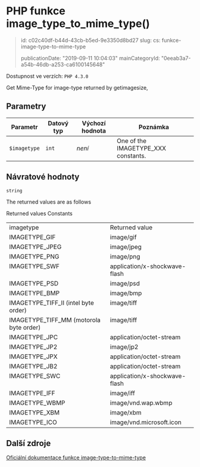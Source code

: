 PHP funkce image_type_to_mime_type()
====================================

> id: c02c40df-b44d-43cb-b5ed-9e3350d8bd27
> slug:
> 	cs: funkce-image-type-to-mime-type
>
> publicationDate: "2019-09-11 10:04:03"
> mainCategoryId: "0eeab3a7-a54b-46db-a253-ca6100145648"

Dostupnost ve verzích: `PHP 4.3.0`

Get Mime-Type for image-type returned by getimagesize,


Parametry
--------------

| Parametr | Datový typ | Výchozí hodnota | Poznámka |
|-----|-----|-----|-----|
| `$imagetype` | `int` | *není* | One of the IMAGETYPE_XXX constants. |


Návratové hodnoty
----------------

`string`

The returned values are as follows
<table>
Returned values Constants
<tr valign="top">
<td>imagetype</td>
<td>Returned value</td>
</tr>
<tr valign="top">
<td>IMAGETYPE_GIF</td>
<td>image/gif</td>
</tr>
<tr valign="top">
<td>IMAGETYPE_JPEG</td>
<td>image/jpeg</td>
</tr>
<tr valign="top">
<td>IMAGETYPE_PNG</td>
<td>image/png</td>
</tr>
<tr valign="top">
<td>IMAGETYPE_SWF</td>
<td>application/x-shockwave-flash</td>
</tr>
<tr valign="top">
<td>IMAGETYPE_PSD</td>
<td>image/psd</td>
</tr>
<tr valign="top">
<td>IMAGETYPE_BMP</td>
<td>image/bmp</td>
</tr>
<tr valign="top">
<td>IMAGETYPE_TIFF_II (intel byte order)</td>
<td>image/tiff</td>
</tr>
<tr valign="top">
<td>
IMAGETYPE_TIFF_MM (motorola byte order)
</td>
<td>image/tiff</td>
</tr>
<tr valign="top">
<td>IMAGETYPE_JPC</td>
<td>application/octet-stream</td>
</tr>
<tr valign="top">
<td>IMAGETYPE_JP2</td>
<td>image/jp2</td>
</tr>
<tr valign="top">
<td>IMAGETYPE_JPX</td>
<td>application/octet-stream</td>
</tr>
<tr valign="top">
<td>IMAGETYPE_JB2</td>
<td>application/octet-stream</td>
</tr>
<tr valign="top">
<td>IMAGETYPE_SWC</td>
<td>application/x-shockwave-flash</td>
</tr>
<tr valign="top">
<td>IMAGETYPE_IFF</td>
<td>image/iff</td>
</tr>
<tr valign="top">
<td>IMAGETYPE_WBMP</td>
<td>image/vnd.wap.wbmp</td>
</tr>
<tr valign="top">
<td>IMAGETYPE_XBM</td>
<td>image/xbm</td>
</tr>
<tr valign="top">
<td>IMAGETYPE_ICO</td>
<td>image/vnd.microsoft.icon</td>
</tr>
</table>

Další zdroje
------------

[Oficiální dokumentace funkce image-type-to-mime-type](https://www.php.net/manual/en/function.image-type-to-mime-type.php)
